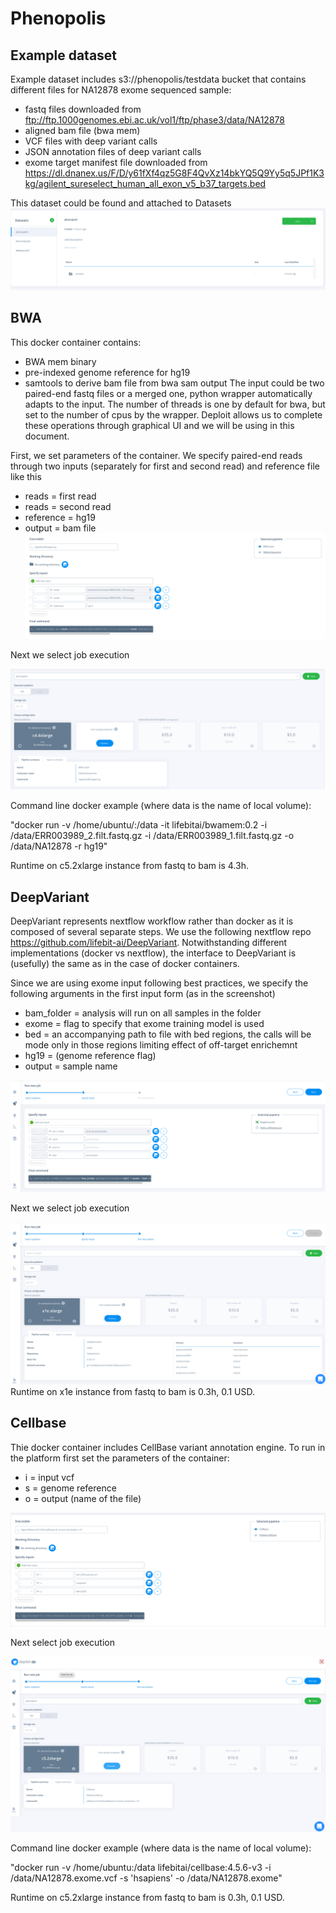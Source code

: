 # Phenopolis 

## Example dataset 
Example dataset includes s3://phenopolis/testdata bucket that contains different files for NA12878 exome sequenced sample:
* fastq files downloaded from ftp://ftp.1000genomes.ebi.ac.uk/vol1/ftp/phase3/data/NA12878 
* aligned bam file (bwa mem)
* VCF files with deep variant calls 
* JSON annotation files of deep variant calls 
* exome target manifest file downloaded from  https://dl.dnanex.us/F/D/y61fXf4qz5G8F4QvXz14bkYQ5Q9Yy5q5JPf1K3kg/agilent_sureselect_human_all_exon_v5_b37_targets.bed

This dataset could be found and attached to Datasets 
![parameters](https://github.com/lifebit-ai/Phenopolis/blob/master/phenopolis.png "")


## BWA 
This docker container contains:
* BWA mem binary
* pre-indexed genome reference for hg19
* samtools to derive bam file from bwa sam output 
The input could be two paired-end fastq files or a merged one, python wrapper automatically adapts to the input.
The number of threads is one by default for bwa, but set to the number of cpus by the wrapper. Deploit allows us to complete these operations through graphical UI and we will be using in this document. 

First, we set parameters of the container. We specify paired-end reads through two inputs (separately for first and second read) and reference file like this 
* reads = first read 
* reads = second read 
* reference = hg19
* output = bam file 
![parameters](https://github.com/lifebit-ai/Phenopolis/blob/master/bwa1.png "")

Next we select job execution 
 
![parameters](https://github.com/lifebit-ai/Phenopolis/blob/master/bwa2.png "")


Command line docker example (where data is the name of local volume): 


"docker run -v /home/ubuntu/:/data -it lifebitai/bwamem:0.2 -i /data/ERR003989_2.filt.fastq.gz -i /data/ERR003989_1.filt.fastq.gz  -o /data/NA12878 -r hg19"


Runtime on c5.2xlarge instance from fastq to bam is 4.3h.


## DeepVariant 
DeepVariant represents nextflow workflow rather than docker as it is composed of several separate steps. We use the following nextflow repo https://github.com/lifebit-ai/DeepVariant. Notwithstanding different implementations (docker vs nextflow), the interface to DeepVariant is (usefully) the same as in the case of docker containers. 


Since we are using exome input following best practices, we specify the following arguments in the first input form (as in the screenshot)
* bam_folder = analysis will run on all samples in the folder
* exome = flag to specify that exome training model is used 
* bed = an accompanying path to file with bed regions, the calls will be mode only in those regions limiting effect of off-target enrichemnt
* hg19 = (genome reference flag) 
* output = sample name 

![parameters](https://github.com/lifebit-ai/Phenopolis/blob/master/DV1.png "")

Next we select job execution 
 
![parameters](https://github.com/lifebit-ai/Phenopolis/blob/master/DV2.png "")
Runtime on x1e instance from fastq to bam is 0.3h, 0.1 USD.


## Cellbase 
Thie docker container includes CellBase  variant annotation engine. 
To run in the platform first set the parameters of the container:
* i = input vcf 
* s = genome reference 
* o = output (name of the file)

![parameters](https://github.com/lifebit-ai/Phenopolis/blob/master/cellbase1.png "")

Next select job execution 
 
![parameters](https://github.com/lifebit-ai/Phenopolis/blob/master/cellbase2.png "")

Command line docker example (where data is the name of local volume): 

"docker run -v /home/ubuntu:/data lifebitai/cellbase:4.5.6-v3   -i /data/NA12878.exome.vcf -s 'hsapiens' -o /data/NA12878.exome"

Runtime on c5.2xlarge instance from fastq to bam is 0.3h, 0.1 USD.
